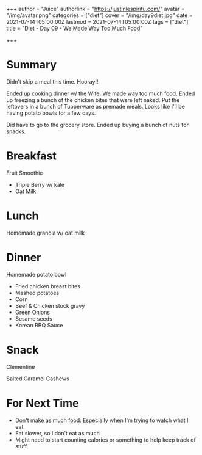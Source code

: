 +++
author = "Juice"
authorlink = "https://justinlespiritu.com/"
avatar = "/img/avatar.png"
categories = ["diet"]
cover = "/img/day9diet.jpg"
date = 2021-07-14T05:00:00Z
lastmod = 2021-07-14T05:00:00Z
tags = ["diet"]
title = "Diet - Day 09 - We Made Way Too Much Food"

+++
# Summary

Didn't skip a meal this time.  Hooray!!

Ended up cooking dinner w/ the Wife.  We made way too much food.  Ended up freezing a bunch of the chicken bites that were left naked.  Put the leftovers in a bunch of Tupperware  as premade meals.  Looks like I'll be having potato bowls for a few days.

Did have to go to the grocery store.  Ended up buying a bunch of nuts for snacks.

# Breakfast

Fruit Smoothie

* Triple Berry w/ kale
* Oat Milk

# Lunch

Homemade granola w/ oat milk

# Dinner

Homemade potato bowl

* Fried chicken breast bites
* Mashed potatoes
* Corn
* Beef & Chicken stock gravy
* Green Onions
* Sesame seeds
* Korean BBQ Sauce

# Snack

Clementine

Salted Caramel Cashews

# For Next Time

* Don't make as much food.  Especially when I'm trying to watch what I eat.
* Eat slower, so I don't eat as much
* Might need to start counting calories or something to help keep track of stuff